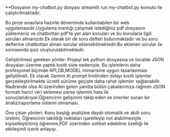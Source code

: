 **Dosyanın my-chatbot.py dosyası streamlit run my-chatbot.py komutu ile çalıştırılmaktadır.

Bu proje sınavlara hazırlık döneminde kullanılabilen bir web uygulamasıdır.Uygulama mantığı çalışmak istediğiniz pdf dosyasını yüklemeniz ve 
chatbottan pdf'te yer alan konuları ve bu konularla ilgili soruları almanızdır.Ek olarak bir de soru defteri bulunmaktadır ve bu soru defterine 
chatbottan alınan sorular eklenebilmektedir.Bu eklenen sorular ile sonrasında quiz oluşturulabilmektedir.

Geliştirilmesi gereken yönler:
Projeyi tek python dosyasına ve localde JSON dosyaları üzerine yaptık kısıtlı süre nedeniyle. Bu işlemlerin daha profesyonel biçimde API,DB,MODEL mimarisine uygun tasarlanması geliştilmeli. Ek olarak Gemini AI prompt limitinden dolayı kısıtlı işlemler gerçekleştirilmekte ücretli sürüme geçişte daha rahat işlemler sağlanabilir. Nadirende olsa AI üzerinden gelen yanıtta bütün çabalarımıza rağmen JSON formatı harici veri eklemesi parse işlemini hata ile sonuçlandırıyor.Öğrencinin gelişimini takip eden ve öneriler sunan bir analiz/raporlama sistemi olmaması.


Öne çıkan yönleri:
Konu başlığı analizine dayalı otomatik ve akıllı soru üretimi, Öğrencinin takıldığı noktaları işaretleyip not alabilmesiyle kişiselleştirilmiş öğrenme,PDF üzerinden sohbet edebilme özelliği ile etkileşimli içerik anlayışı.

